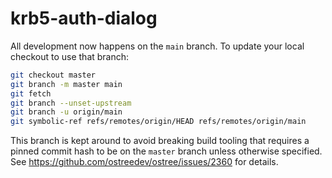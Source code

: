 # krb5-auth-dialog

All development now happens on the `main` branch. To update your local checkout
to use that branch:
```sh
git checkout master
git branch -m master main
git fetch
git branch --unset-upstream
git branch -u origin/main
git symbolic-ref refs/remotes/origin/HEAD refs/remotes/origin/main
```

This branch is kept around to avoid breaking build tooling that requires a
pinned commit hash to be on the `master` branch unless otherwise specified. See
https://github.com/ostreedev/ostree/issues/2360 for details.

